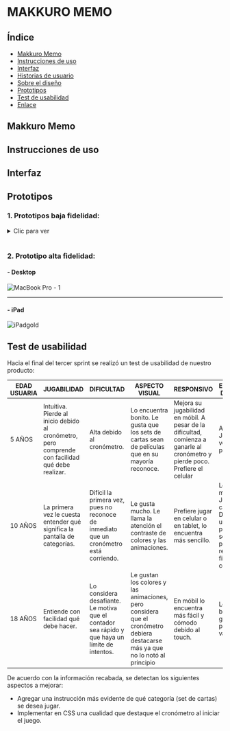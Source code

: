 # MAKKURO MEMO

## Índice

* [Makkuro Memo](#makuro-memo)
* [Instrucciones de uso](#instrucciones-de-uso)
* [Interfaz](#interfaz)
* [Historias de usuario](#historias-de-usuario)
* [Sobre el diseño](#sobre-el-diseño)
* [Prototipos](#prototipos)
* [Test de usabilidad](#test-de-usabilidad)
* [Enlace](#enlace)

## Makkuro Memo

## Instrucciones de uso

## Interfaz

## Prototipos

### 1. Prototipos baja fidelidad:

<details>
<summary> Clic para ver </summary>

> ![Prototipo 1](src/readme-images/lowresprototype1.jpg)

> ![Prototipo 2](src/readme-images/lowresprototype2.jpg)
</details>
<br>

### 2. Prototipo alta fidelidad:
#### - Desktop
![MacBook Pro - 1](https://user-images.githubusercontent.com/83680798/122806725-adf04a00-d298-11eb-86c8-d2d61cd876eb.png)

---

#### - iPad
![iPadgold](https://user-images.githubusercontent.com/83680798/122807731-efcdc000-d299-11eb-8a4c-fd177f8d7a0d.png)

## Test de usabilidad

Hacia el final del tercer sprint se realizó un test de usabilidad de nuestro producto: 

|  EDAD USUARIA 	|  JUGABILIDAD 	|  DIFICULTAD 	|  ASPECTO VISUAL 	|  RESPONSIVO 	|   EXPERIENCIA DE USUARIO	|
|---	|---	|---	|---	|---	|---	|
|   5 AÑOS	| Intuitiva. Pierde al inicio debido al cronómetro, pero comprende con facilidad qué debe realizar.  	|   Alta debido al cronómetro.	| Lo encuentra bonito. Le gusta que los sets de cartas sean de películas que en su mayoría reconoce.  	|  Mejora su jugabilidad en móbil. A pesar de la dificultad, comienza a ganarle al cronómetro y pierde poco. Prefiere el celular 	|  Adictiva. Jugó varias veces sin parar.  	|
|   10 AÑOS	|  La primera vez le cuesta entender qué significa la pantalla de categorías.  	|   Difícil la primera vez, pues no reconoce de inmediato que un cronómetro está corriendo.	|  Le gusta mucho. Le llama la atención el contraste de colores y las animaciones.  	|   Prefiere jugar en celular o en tablet, lo encuentra más sencillo.	|   Lo disfruta mucho. Juega por casi una hora. Desea ver una de las películas del set de cartas para poder reconocer las figuras que contiene.	|
|   18 AÑOS	|   Entiende con facilidad qué debe hacer. 	|  Lo considera desafiante. Le motiva que el contador sea rápido y que haya un límite de intentos. 	|   Le gustan los colores y las animaciones, pero considera que el cronómetro debiera destacarse más ya que no lo notó al principio	|   En móbil lo encuentra más fácil y cómodo debido al touch.	|   Le gustó bastante, con ganas de probarlo varias veces. 	|

De acuerdo con la información recabada, se detectan los siguientes aspectos a mejorar:
- Agregar una instrucción más evidente de qué categoría (set de cartas) se desea jugar.
- Implementar en CSS una cualidad que destaque el cronómetro al iniciar el juego.


